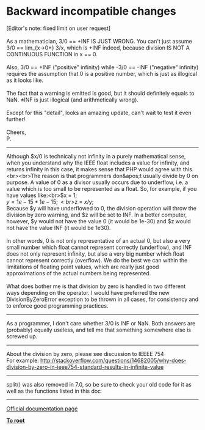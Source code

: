 # Backward incompatible changes



[Editor&apos;s note: fixed limit on user request]<br><br>As a mathematician, 3/0 == +INF IS JUST WRONG. You can&apos;t just assume 3/0 == lim_{x-&gt;0+} 3/x, which is +INF indeed, because division IS NOT A CONTINUOUS FUNCTION in x == 0.<br><br>Also, 3/0 == +INF ("positive" infinity) while -3/0 == -INF ("negative" infinity) requires the assumption that 0 is a positive number, which is just as illogical as it looks like.<br><br>The fact that a warning is emitted is good, but it should definitely equals to NaN. &#xB1;INF is just illogical (and arithmetically wrong).<br><br>Except for this "detail", looks an amazing update, can&apos;t wait to test it even further!<br><br>Cheers,<br>P.  

---

Although $x/0 is technically not infinity in a purely mathematical sense, when you understand why the IEEE float includes a value for infinity, and returns infinity in this case, it makes sense that PHP would agree with this.<br><br>The reason is that programmers don&apos;t usually divide by 0 on purpose. A value of 0 as a divisor usually occurs due to underflow, i.e. a value which is too small to be represented as a float. So, for example, if you have values like:<br>$x = 1;<br>$y = 1e-15 * 1e-15;<br>$z = $x/$y;<br>Because $y will have underflowed to 0, the division operation will throw the division by zero warning, and $z will be set to INF. In a better computer, however, $y would not have the value 0 (it would be 1e-30) and $z would not have the value INF (it would be 1e30).<br><br>In other words, 0 is not only representative of an actual 0, but also a very small number which float cannot represent correctly (underflow), and INF does not only represent infinity, but also a very big number which float cannot represent correctly (overflow). We do the best we can within the limitations of floating point values, which are really just good approximations of the actual numbers being represented.<br><br>What does bother me is that division by zero is handled in two different ways depending on the operator. I would have preferred the new DivisionByZeroError exception to be thrown in all cases, for consistency and to enforce good programming practices.  

---

As a programmer, I don&apos;t care whether 3/0 is INF or NaN. Both answers are (probably) equally useless, and tell me that something somewhere else is screwed up.  

---

About the division by zero, please see discussion to IEEEE 754<br>For example: http://stackoverflow.com/questions/14682005/why-does-division-by-zero-in-ieee754-standard-results-in-infinite-value  

---

split() was also removed in 7.0, so be sure to check your old code for it as well as the functions listed in this doc  

---

[Official documentation page](https://www.php.net/manual/en/migration70.incompatible.php)

**[To root](/README.md)**
